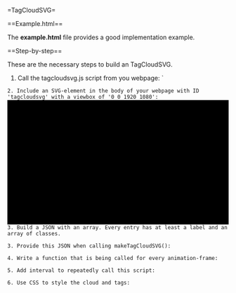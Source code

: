 =TagCloudSVG=

==Example.html==

The **example.html** file provides a good implementation example.

==Step-by-step==

These are the necessary steps to build an TagCloudSVG.

1. Call the tagcloudsvg.js script from you webpage:
`
  <script src="tagcloudsvg/tagcloudsvg.js" type="text/javascript"></script>
`
2. Include an SVG-element in the body of your webpage with ID 'tagcloudsvg' with a viewbox of '0 0 1920 1080':
`
  <svg id='tagcloudsvg' viewbox='0 0 1920 1080'></svg>
`
3. Build a JSON with an array. Every entry has at least a label and an array of classes.
`
  <script>
    var clouds = [
        { "label": "Cirrus", "class": [ "high" ] },
        { "label": "Cirrocumulus", "class": ["high"] },
        { "label": "Cirrostratus", "class": ["high"] },
        { "label": "Altocumulus", "class": ["middle"] },
        { "label": "Altostratus", "class": ["middle"] },
        { "label": "Cumulonimbus", "class": ["vertical"] },
        { "label": "Cumulus", "class": ["vertical"] },
        { "label": "Nimbostratus", "class": ["vertical"] },
        { "label": "Stratocumulus", "class": ["low"] },
        { "label": "Small Cu", "class": ["low"] },
        { "label": "Stratus", "class": ["low"] },
    ];
  </script>
`
3. Provide this JSON when calling makeTagCloudSVG():
`
  <script>
    makeTagCloudSVG(clouds);
  </script>
`
4. Write a function that is being called for every animation-frame:
`
  <script>
    makeTagCloudSVG(clouds);
    function animate() {
      rotateAndZoom(clouds,0.01,0.008,0.005,0.01);
    }
  </script>
`
5. Add interval to repeatedly call this script:
`
  <script>
    makeTagCloudSVG(clouds);
    function animate() {
      rotateAndZoom(clouds,0.01,0.008,0.005,0.01);
    }
    setInterval(clouds, 1000/20);
  </script>
`
6. Use CSS to style the cloud and tags:
`
  <html>
    <head>
      <style>
        #tagcloudsvg {
          background-color: black;
        }

        .tag {
          font-size: 4em;
        }

        .high {
          fill: white;
        }

        .middle {
          fill: blue;
        }

        .vertical {
          fill: grey;
        }

        .low {
          fille: black;
        }
      </style>
    </head>
`
